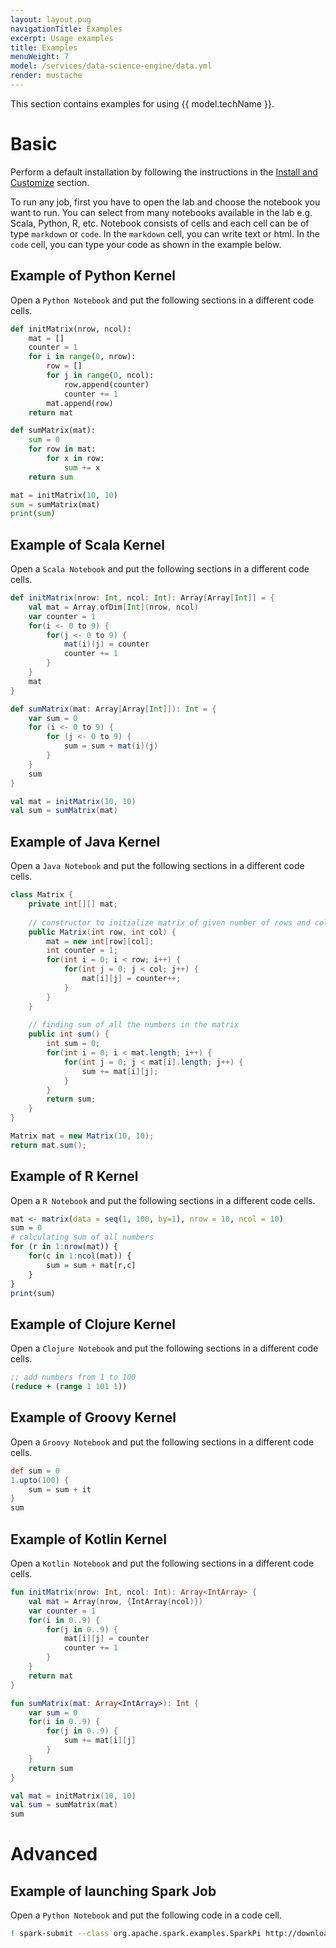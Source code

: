 ```yaml
---
layout: layout.pug
navigationTitle: Examples
excerpt: Usage examples
title: Examples
menuWeight: 7
model: /services/data-science-engine/data.yml
render: mustache
---
```

This section contains examples for using {{ model.techName }}.

# Basic

Perform a default installation by following the instructions in the [Install and Customize](/services/data-science-engine/1.0.0/install/) section.

To run any job, first you have to open the lab and choose the notebook you want to run.
You can select from many notebooks available in the lab e.g. Scala, Python, R, etc.
Notebook consists of cells and each cell can be of type `markdown` or `code`. 
In the `markdown` cell, you can write text or html. In the `code` cell, you can type your code as shown in the example below.

## Example of Python Kernel
Open a `Python Notebook` and put the following sections in a different code cells.

```python
def initMatrix(nrow, ncol):
    mat = []
    counter = 1
    for i in range(0, nrow):
        row = []
        for j in range(0, ncol):
            row.append(counter)
            counter += 1
        mat.append(row)
    return mat
```
```python
def sumMatrix(mat):
    sum = 0
    for row in mat:
        for x in row:
            sum += x
    return sum
```
```python
mat = initMatrix(10, 10)
sum = sumMatrix(mat)
print(sum)
```

## Example of Scala Kernel
Open a `Scala Notebook` and put the following sections in a different code cells.

```scala
def initMatrix(nrow: Int, ncol: Int): Array[Array[Int]] = {
    val mat = Array.ofDim[Int](nrow, ncol)
    var counter = 1
    for(i <- 0 to 9) {
        for(j <- 0 to 9) {
            mat(i)(j) = counter
            counter += 1
        }
    }
    mat
}
```
```scala
def sumMatrix(mat: Array[Array[Int]]): Int = {
    var sum = 0
    for (i <- 0 to 9) {
        for (j <- 0 to 9) {
            sum = sum + mat(i)(j)
        }
    }
    sum
}
```
```scala
val mat = initMatrix(10, 10)
val sum = sumMatrix(mat)
```

## Example of Java Kernel
Open a `Java Notebook` and put the following sections in a different code cells.

```java
class Matrix {
    private int[][] mat;
    
    // constructor to initialize matrix of given number of rows and columns
    public Matrix(int row, int col) {
        mat = new int[row][col];
        int counter = 1;
        for(int i = 0; i < row; i++) {
            for(int j = 0; j < col; j++) {
                mat[i][j] = counter++;
            }
        }
    }
    
    // finding sum of all the numbers in the matrix
    public int sum() {
        int sum = 0;
        for(int i = 0; i < mat.length; i++) {
            for(int j = 0; j < mat[i].length; j++) {
                sum += mat[i][j];
            }
        }
        return sum;
    }
}
```
```java
Matrix mat = new Matrix(10, 10);
return mat.sum();
```

## Example of R Kernel
Open a `R Notebook` and put the following sections in a different code cells.

```r
mat <- matrix(data = seq(1, 100, by=1), nrow = 10, ncol = 10)
sum = 0
# calculating sum of all numbers
for (r in 1:nrow(mat)) {
    for(c in 1:ncol(mat)) {
        sum = sum + mat[r,c]
    }
}
print(sum)
```

## Example of Clojure Kernel
Open a `Clojure Notebook` and put the following sections in a different code cells.

```clojure
;; add numbers from 1 to 100
(reduce + (range 1 101 1))
```

## Example of Groovy Kernel
Open a `Groovy Notebook` and put the following sections in a different code cells.

```groovy
def sum = 0
1.upto(100) {
    sum = sum + it
}
sum
```

## Example of Kotlin Kernel
Open a `Kotlin Notebook` and put the following sections in a different code cells.

```kotlin
fun initMatrix(nrow: Int, ncol: Int): Array<IntArray> {
    val mat = Array(nrow, {IntArray(ncol)})
    var counter = 1
    for(i in 0..9) {
        for(j in 0..9) {
            mat[i][j] = counter
            counter += 1
        }
    }
    return mat
}
```
```kotlin
fun sumMatrix(mat: Array<IntArray>): Int {
    var sum = 0
    for(i in 0..9) {
        for(j in 0..9) {
            sum += mat[i][j]
        }
    }
    return sum
}
```
```kotlin
val mat = initMatrix(10, 10)
val sum = sumMatrix(mat)
sum
```

# Advanced

## Example of launching Spark Job
Open a `Python Notebook` and put the following code in a code cell.

```bash
! spark-submit --class org.apache.spark.examples.SparkPi http://downloads.mesosphere.com/spark/assets/spark-examples_2.11-2.4.0.jar 100
```
